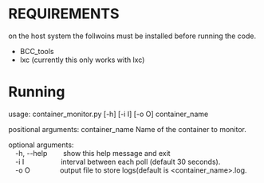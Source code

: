 REQUIREMENTS
============
on the host system the follwoins must be installed before running the code.

- BCC_tools
- lxc (currently this only works with lxc)

Running
======

usage: container_monitor.py [-h] [-i I] [-o O] container_name

positional arguments:
  container_name  Name of the container to monitor.

optional arguments:<br />
  &emsp;-h, --help&emsp;&emsp;        show this help message and exit<br />
  &emsp;-i I&emsp;&emsp;&emsp;&emsp;&emsp;              interval between each poll (default 30 seconds).<br />
  &emsp;-o O&emsp;&emsp;&emsp;&emsp;              output file to store logs(default is \<container_name\>.log.<br />
 &nbsp;&thinsp;&ensp;&emsp;
